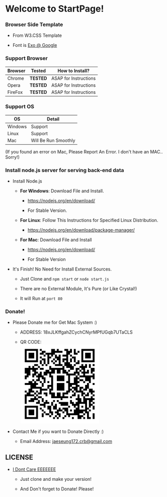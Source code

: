 # Welcome to StartPage!

### Browser Side Template

- From W3.CSS Template

- Font is [Exo @ Google](https://fonts.google.com/specimen/Exo?selection.family=Exo)

### Support Browser

Browser|Tested|How to Install?
---|---|---
Chrome|**TESTED**|ASAP for Instructions
Opera|**TESTED**|ASAP for Instructions
FireFox|**TESTED**|ASAP for Instructions

### Support OS

OS|Detail
---|---
Windows|Support
Linux|Support
Mac|Will Be Run Smoothly

(If you found an error on Mac, Please Report An Error. I don't have an MAC.. Sorry!)

### Install node.js server for serving back-end data

- Install Node.js 

	- **For Windows**: Download File and Install.
	
		- https://nodejs.org/en/download/
		
		- For Stable Version.
	
	- **For Linux**: Follow This Instructions for Specified Linux Distribution.
	
		- https://nodejs.org/en/download/package-manager/
	
	- **For Mac**: Download File and Install 
	
		- https://nodejs.org/en/download/
		
		- For Stable Version
		
- It's Finish! No Need for Install External Sources.

	- Just Clone and `npm start` or `node start.js`
	
	- There are no External Module, It's Pure (or Like Crystal!)
	
	- It will Run at `port 80`

### Donate!

- Please Donate me for Get Mac System :)

	- ADDRESS: 18xJLKffgahZCychCNyrMPfUGqb7UTaCLS
	
	- QR CODE: <br /> ![](bitcoinqrcode.png)
	
- Contact Me if you want to Donate Directly :) 

	- Email Address: jaeseung172.crb@gmail.com
	
## LICENSE 

- [I Dont Care EEEEEEE](https://www.youtube.com/watch?v=4MgAxMO1KD0)

	- Just clone and make your version!
	
	- And Don't forget to Donate! Please!